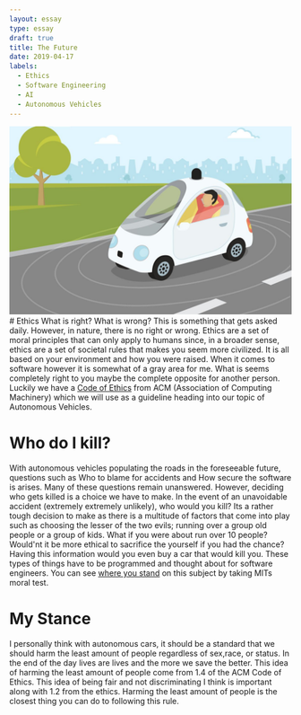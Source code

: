 ```yaml
---
layout: essay
type: essay
draft: true
title: The Future
date: 2019-04-17
labels:
  - Ethics
  - Software Engineering
  - AI
  - Autonomous Vehicles
---
```

<img class="ui medium right floated rounded image" src="../images/ai.jpg">
# Ethics
What is right? What is wrong? This is something that gets asked daily. However, in nature, there is no right or wrong. Ethics are a set of moral principles that can only apply to humans since, in a broader sense, ethics are a set of societal rules that makes you seem more civilized.  It is all based on your environment and how you were raised. When it comes to software however it is somewhat of a gray area for me. What is seems completely right to you maybe the complete opposite for another person. Luckily we have a <a href="https://www.acm.org/code-of-ethics">Code of Ethics</a> from ACM (Association of Computing Machinery) which we will use as a guideline heading into our topic of Autonomous Vehicles.

# Who do I kill?
With autonomous vehicles populating the roads in the foreseeable future, questions such as Who to blame for accidents and How secure the software is arises. Many of these questions remain unanswered. However, deciding who gets killed is a choice we have to make. In the event of an unavoidable accident (extremely extremely unlikely), who would you kill? Its a rather tough decision to make as there is a multitude of factors that come into play such as choosing the lesser of the two evils; running over a group old people or a group of kids. What if you were about run over 10 people? Would'nt it be more ethical to sacrifice the yourself if you had the chance? Having this information would you even buy a car that would kill you. These types of things have to be programmed and thought about for software engineers. You can see  <a href="http://moralmachine.mit.edu/">where you stand</a> on this subject by taking MITs moral test. 

# My Stance
I personally think with autonomous cars, it should be a standard that we should harm the least amount of people regardless of sex,race, or status. In the end of the day lives are lives and the more we save the better. This idea of harming the least amount of people come from 1.4 of the ACM Code of Ethics. This idea of being fair and not discriminating I think is important along with 1.2 from the ethics. Harming the least amount of people is the closest thing you can do to following this rule.

